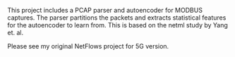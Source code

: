 This project includes a PCAP parser and autoencoder for MODBUS captures. The parser partitions the packets and extracts statistical features for the autoencoder to learn from. This is based on the netml study by Yang et. al.

Please see my original NetFlows project for 5G version.

